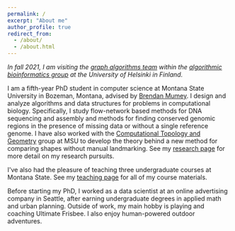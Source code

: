 ```yaml
---
permalink: /
excerpt: "About me"
author_profile: true
redirect_from:
  - /about/
  - /about.html
---
```

*In fall 2021, I am visiting the [graph algorithms team](https://www2.helsinki.fi/en/researchgroups/algorithmic-bioinformatics/teams/graph-algorithms) within the [algorithmic bioinformatics group](https://www2.helsinki.fi/en/researchgroups/algorithmic-bioinformatics) at the University of Helsinki in Finland.*

I am a fifth-year PhD student in computer science at Montana State University
in Bozeman, Montana, advised by [Brendan
Mumey](https://www.cs.montana.edu/bmumey/).  I design and
analyze algorithms and data structures for problems in computational
biology. Specifically, I study flow-network based methods for DNA sequencing and assembly and
methods for finding conserved genomic regions in the presence of missing data
or without a single reference genome.
I have also worked with the [Computational Topology and
Geometry](https://www.cs.montana.edu/tda/index.html) group at MSU to develop
the theory behind a new method for comparing shapes without manual landmarking.
See my [research page](https://lgw2.github.io/research/) for more detail on my
research pursuits.

I've also had the pleasure of teaching three undergraduate courses at Montana
State. See my [teaching page](https://lgw2.github.io/teaching/) for all of my
course materials.

Before starting my PhD, I worked as a data scientist at an online advertising
company in Seattle, after earning undergraduate degrees in applied math and
urban planning.  Outside of work, my main hobby is playing and coaching
Ultimate Frisbee.  I also enjoy human-powered outdoor adventures.
